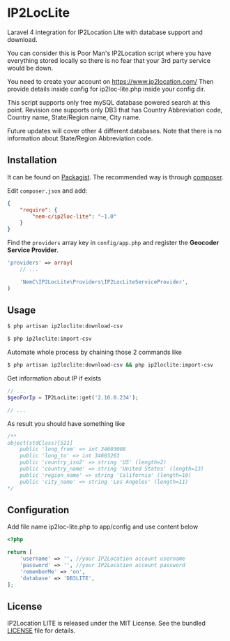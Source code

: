 # IP2LocLite
Laravel 4 integration for IP2Location Lite with database support and download.

You can consider this is Poor Man's IP2Location script where you have everything stored locally 
so there is no fear that your 3rd party service would be down.

You need to create your account on https://www.ip2location.com/
Then provide details inside config for ip2loc-lite.php inside your config dir.

This script supports only free mySQL database powered search at this point.
Revision one supports only DB3 that has Country Abbreviation code, Country name, State/Region name, City name.
 
Future updates will cover other 4 different databases.
Note that there is no information about State/Region Abbreviation code.

Installation
------------

It can be found on [Packagist](https://packagist.org/packages/nem-c/ip2loc-lite).
The recommended way is through [composer](http://getcomposer.org).

Edit `composer.json` and add:

```json
{
    "require": {
        "nem-c/ip2loc-lite": "~1.0"
    }
}
```

Find the `providers` array key in `config/app.php` and register the **Geocoder Service Provider**.

```php
'providers' => array(
    // ...

    'NemC\IP2LocLite\Providers\IP2LocLiteServiceProvider',
)
```

Usage
-----

```bash
$ php artisan ip2loclite:download-csv
```

```bash
$ php ip2loclite:import-csv
```

Automate whole process by chaining those 2 commands like
```bash
$ php artisan ip2loclite:download-csv && php ip2loclite:import-csv
```

Get information about IP if exists
```php
// ...
$geoForIp = IP2LocLite::get('2.16.0.234');

// ...
```
As result you should have something like
```php
/**
object(stdClass)[521]
    public 'long_from' => int 34603008
    public 'long_to' => int 34603263
    public 'country_iso2' => string 'US' (length=2)
    public 'country_name' => string 'United States' (length=13)
    public 'region_name' => string 'California' (length=10)
    public 'city_name' => string 'Los Angeles' (length=11)
*/
```

Configuration
-------------

Add file name ip2loc-lite.php to app/config and use content below

```php
<?php

return [
    'username' => '', //your IP2Location account username
    'password' => '', //your IP2Location account password
    'rememberMe' => 'on',
    'database' => 'DB3LITE',
];
```

License
-------

IP2Location LITE is released under the MIT License. See the bundled
[LICENSE](https://github.com/nem-c/ip2loc-lite/blob/master/LICENSE.txt)
file for details.